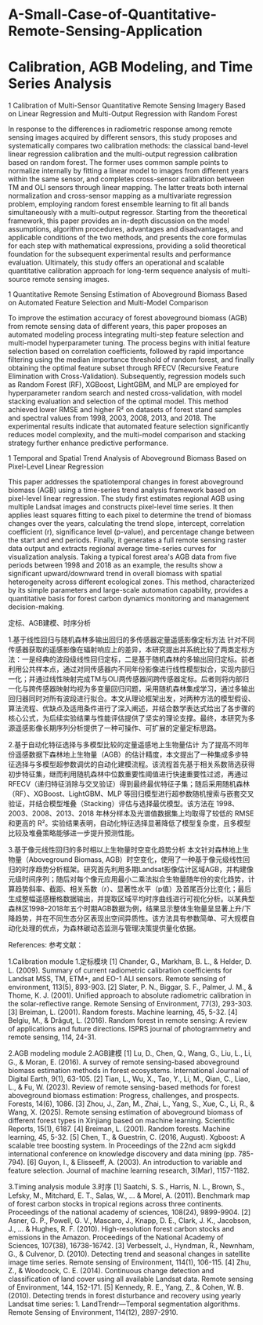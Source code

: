 # A-Small-Case-of-Quantitative-Remote-Sensing-Application
# Calibration, AGB Modeling, and Time Series Analysis

1 Calibration of Multi-Sensor Quantitative Remote Sensing Imagery Based on Linear Regression and Multi-Output Regression with Random Forest

In response to the differences in radiometric response among remote sensing images acquired by different sensors, this study proposes and systematically compares two calibration methods: the classical band-level linear regression calibration and the multi-output regression calibration based on random forest. The former uses common sample points to normalize internally by fitting a linear model to images from different years within the same sensor, and completes cross-sensor calibration between TM and OLI sensors through linear mapping. The latter treats both internal normalization and cross-sensor mapping as a multivariate regression problem, employing random forest ensemble learning to fit all bands simultaneously with a multi-output regressor. Starting from the theoretical framework, this paper provides an in-depth discussion on the model assumptions, algorithm procedures, advantages and disadvantages, and applicable conditions of the two methods, and presents the core formulas for each step with mathematical expressions, providing a solid theoretical foundation for the subsequent experimental results and performance evaluation. Ultimately, this study offers an operational and scalable quantitative calibration approach for long-term sequence analysis of multi-source remote sensing images.

1 Quantitative Remote Sensing Estimation of Aboveground Biomass Based on Automated Feature Selection and Multi-Model Comparison

To improve the estimation accuracy of forest aboveground biomass (AGB) from remote sensing data of different years, this paper proposes an automated modeling process integrating multi-step feature selection and multi-model hyperparameter tuning. The process begins with initial feature selection based on correlation coefficients, followed by rapid importance filtering using the median importance threshold of random forest, and finally obtaining the optimal feature subset through RFECV (Recursive Feature Elimination with Cross-Validation). Subsequently, regression models such as Random Forest (RF), XGBoost, LightGBM, and MLP are employed for hyperparameter random search and nested cross-validation, with model stacking evaluation and selection of the optimal model. This method achieved lower RMSE and higher R² on datasets of forest stand samples and spectral values from 1998, 2003, 2008, 2013, and 2018. The experimental results indicate that automated feature selection significantly reduces model complexity, and the multi-model comparison and stacking strategy further enhance predictive performance.

1 Temporal and Spatial Trend Analysis of Aboveground Biomass Based on Pixel-Level Linear Regression

This paper addresses the spatiotemporal changes in forest aboveground biomass (AGB) using a time-series trend analysis framework based on pixel-level linear regression. The study first estimates regional AGB using multiple Landsat images and constructs pixel-level time series. It then applies least squares fitting to each pixel to determine the trend of biomass changes over the years, calculating the trend slope, intercept, correlation coefficient (r), significance level (p-value), and percentage change between the start and end periods. Finally, it generates a full remote sensing raster data output and extracts regional average time-series curves for visualization analysis. Taking a typical forest area's AGB data from five periods between 1998 and 2018 as an example, the results show a significant upward/downward trend in overall biomass with spatial heterogeneity across different ecological zones. This method, characterized by its simple parameters and large-scale automation capability, provides a quantitative basis for forest carbon dynamics monitoring and management decision-making.

定标、AGB建模、时序分析

1.基于线性回归与随机森林多输出回归的多传感器定量遥感影像定标方法
针对不同传感器获取的遥感影像在辐射响应上的差异，本研究提出并系统比较了两类定标方法：一是经典的波段级线性回归定标，二是基于随机森林的多输出回归定标。前者利用公共样本点，通过对同传感器内不同年份影像进行线性模型拟合，实现内部归一化；并通过线性映射完成TM与OLI两传感器间跨传感器定标。后者则将内部归一化与跨传感器映射均视为多变量回归问题，采用随机森林集成学习，通过多输出回归器同时对所有波段进行拟合。本文从理论框架出发，对两种方法的模型假设、算法流程、优缺点及适用条件进行了深入阐述，并结合数学表达式给出了各步骤的核心公式，为后续实验结果与性能评估提供了坚实的理论支撑。最终，本研究为多源遥感影像长期序列分析提供了一种可操作、可扩展的定量定标思路。

2.基于自动化特征选择与多模型比较的定量遥感地上生物量估计
为了提高不同年份遥感数据下森林地上生物量（AGB）的估计精度，本文提出了一种集成多步特征选择与多模型超参数调优的自动化建模流程。该流程首先基于相关系数筛选获得初步特征集，继而利用随机森林中位数重要性阈值进行快速重要性过滤，再通过 RFECV（递归特征消除与交叉验证）得到最终最优特征子集；随后采用随机森林（RF）、XGBoost、LightGBM、MLP 等回归模型进行超参数随机搜索与嵌套交叉验证，并结合模型堆叠（Stacking）评估与选择最优模型。该方法在 1998、2003、2008、2013、2018 年林分样本及光谱值数据集上均取得了较低的 RMSE 和更高的 R²。实验结果表明，自动化特征选择显著降低了模型复杂度，且多模型比较及堆叠策略能够进一步提升预测性能。

3.基于像元线性回归的多时相以上生物量时空变化趋势分析
本文针对森林地上生物量（Aboveground Biomass, AGB）时空变化，使用了一种基于像元级线性回归的时序趋势分析框架。研究首先利用多期Landsat影像估计区域AGB，并构建像元级时间序列；随后对每个像元应用最小二乘法拟合生物量随年份的变化趋势，计算趋势斜率、截距、相关系数（r）、显著性水平（p值）及首尾百分比变化；最后生成整幅遥感栅格数据输出，并提取区域平均时序曲线进行可视化分析。以某典型森林区1998–2018年五个时期AGB数据为例，结果显示整体生物量呈显著上升/下降趋势，并在不同生态分区表现出空间异质性。该方法具有参数简单、可大规模自动化处理的优点，为森林碳动态监测与管理决策提供量化依据。

References:
参考文献：

1.Calibration module
1.定标模块
[1] Chander, G., Markham, B. L., & Helder, D. L. (2009). Summary of current radiometric calibration coefficients for Landsat MSS, TM, ETM+, and EO-1 ALI sensors. Remote sensing of environment, 113(5), 893-903.
[2] Slater, P. N., Biggar, S. F., Palmer, J. M., & Thome, K. J. (2001). Unified approach to absolute radiometric calibration in the solar-reflective range. Remote Sensing of Environment, 77(3), 293-303.
[3] Breiman, L. (2001). Random forests. Machine learning, 45, 5-32.
[4] Belgiu, M., & Drăguţ, L. (2016). Random forest in remote sensing: A review of applications and future directions. ISPRS journal of photogrammetry and remote sensing, 114, 24-31.

2.AGB modeling module
2.AGB建模
[1] Lu, D., Chen, Q., Wang, G., Liu, L., Li, G., & Moran, E. (2016). A survey of remote sensing-based aboveground biomass estimation methods in forest ecosystems. International Journal of Digital Earth, 9(1), 63-105.
[2] Tian, L., Wu, X., Tao, Y., Li, M., Qian, C., Liao, L., & Fu, W. (2023). Review of remote sensing-based methods for forest aboveground biomass estimation: Progress, challenges, and prospects. Forests, 14(6), 1086.
[3] Zhou, J., Zan, M., Zhai, L., Yang, S., Xue, C., Li, R., & Wang, X. (2025). Remote sensing estimation of aboveground biomass of different forest types in Xinjiang based on machine learning. Scientific Reports, 15(1), 6187.
[4] Breiman, L. (2001). Random forests. Machine learning, 45, 5-32.
[5] Chen, T., & Guestrin, C. (2016, August). Xgboost: A scalable tree boosting system. In Proceedings of the 22nd acm sigkdd international conference on knowledge discovery and data mining (pp. 785-794).
[6] Guyon, I., & Elisseeff, A. (2003). An introduction to variable and feature selection. Journal of machine learning research, 3(Mar), 1157-1182. 

3.Timing analysis module
3.时序
[1] Saatchi, S. S., Harris, N. L., Brown, S., Lefsky, M., Mitchard, E. T., Salas, W., ... & Morel, A. (2011). Benchmark map of forest carbon stocks in tropical regions across three continents. Proceedings of the national academy of sciences, 108(24), 9899-9904.
[2] Asner, G. P., Powell, G. V., Mascaro, J., Knapp, D. E., Clark, J. K., Jacobson, J., ... & Hughes, R. F. (2010). High-resolution forest carbon stocks and emissions in the Amazon. Proceedings of the National Academy of Sciences, 107(38), 16738-16742.
[3] Verbesselt, J., Hyndman, R., Newnham, G., & Culvenor, D. (2010). Detecting trend and seasonal changes in satellite image time series. Remote sensing of Environment, 114(1), 106-115.
[4] Zhu, Z., & Woodcock, C. E. (2014). Continuous change detection and classification of land cover using all available Landsat data. Remote sensing of Environment, 144, 152-171.
[5] Kennedy, R. E., Yang, Z., & Cohen, W. B. (2010). Detecting trends in forest disturbance and recovery using yearly Landsat time series: 1. LandTrendr—Temporal segmentation algorithms. Remote Sensing of Environment, 114(12), 2897-2910.

